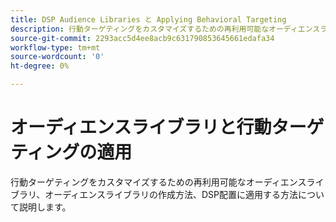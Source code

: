 ```yaml
---
title: DSP Audience Libraries と Applying Behavioral Targeting
description: 行動ターゲティングをカスタマイズするための再利用可能なオーディエンスライブラリについて説明します。
source-git-commit: 2293acc5d4ee8acb9c631790853645661edafa34
workflow-type: tm+mt
source-wordcount: '0'
ht-degree: 0%

---
```


# オーディエンスライブラリと行動ターゲティングの適用

行動ターゲティングをカスタマイズするための再利用可能なオーディエンスライブラリ、オーディエンスライブラリの作成方法、DSP配置に適用する方法について説明します。

<!--
>[!VIDEO]()
-->
